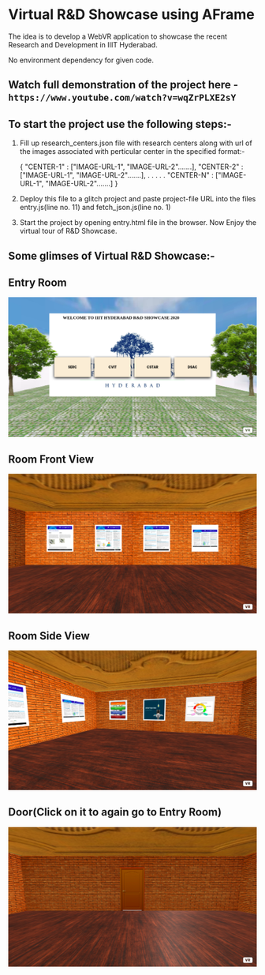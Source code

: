 # Virtual R&D Showcase using AFrame
The idea is to develop a WebVR application to showcase the recent Research and Development in IIIT Hyderabad.

No environment dependency for given code.

## Watch full demonstration of the project here - `https://www.youtube.com/watch?v=wqZrPLXE2sY`

## To start the project use the following steps:-

1. Fill up research_centers.json file with research centers along with url of the images associated with perticular center in the specified format:-

    {
        "CENTER-1" : ["IMAGE-URL-1", "IMAGE-URL-2".......],
        "CENTER-2" : ["IMAGE-URL-1", "IMAGE-URL-2".......],
        .
        .
        .
        .
        .
        "CENTER-N" : ["IMAGE-URL-1", "IMAGE-URL-2".......]
    }

2. Deploy this file to a glitch project and paste project-file URL into the files entry.js(line no. 11) and fetch_json.js(line no. 1)

3. Start the project by opening entry.html file in the browser. Now Enjoy the virtual tour of R&D Showcase.

## Some glimses of Virtual R&D Showcase:-
## Entry Room
![alt text](https://github.com/sanyamjain335/Virtual-R-D-Showcase/blob/main/entry.png?raw=true)

## Room Front View
![alt text](https://github.com/sanyamjain335/Virtual-R-D-Showcase/blob/main/room-front-view.png?raw=true)

## Room Side View
![alt text](https://github.com/sanyamjain335/Virtual-R-D-Showcase/blob/main/room-poster-view.png?raw=true)

## Door(Click on it to again go to Entry Room)
![alt text](https://github.com/sanyamjain335/Virtual-R-D-Showcase/blob/main/door.png?raw=true)
